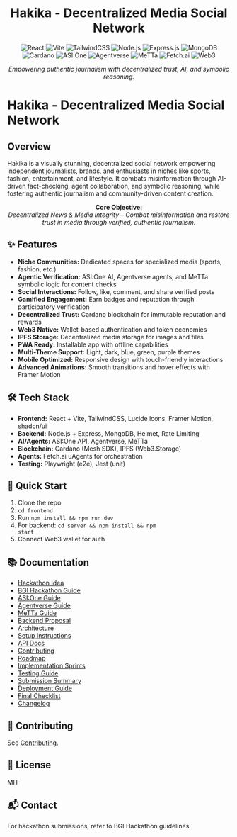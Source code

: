 <div align="center">
  <h1>Hakika - Decentralized Media Social Network</h1>
  
  <!-- Badges: Tech Stack  -->
  <p>
    <img src="https://img.shields.io/badge/Frontend-React-blue?logo=react&logoColor=white" alt="React"/>
    <img src="https://img.shields.io/badge/Vite-Development-purple?logo=vite&logoColor=white" alt="Vite"/>
    <img src="https://img.shields.io/badge/TailwindCSS-Utility-06B6D4?logo=tailwindcss&logoColor=white" alt="TailwindCSS"/>
    <img src="https://img.shields.io/badge/Node.js-Backend-339933?logo=node.js&logoColor=white" alt="Node.js"/>
    <img src="https://img.shields.io/badge/Express.js-Server-000000?logo=express&logoColor=white" alt="Express.js"/>
    <img src="https://img.shields.io/badge/MongoDB-Database-47A248?logo=mongodb&logoColor=white" alt="MongoDB"/>
    <img src="https://img.shields.io/badge/Cardano-Blockchain-0033AD?logo=cardano&logoColor=white" alt="Cardano"/>
    <img src="https://img.shields.io/badge/AI-ASI:One-FFB300?logo=OpenAI&logoColor=white" alt="ASI:One"/>
    <img src="https://img.shields.io/badge/Agentverse-Agents-6C63FF?logo=githubactions&logoColor=white" alt="Agentverse"/>
    <img src="https://img.shields.io/badge/MeTTa-SymbolicLogic-FF69B4?logo=probot&logoColor=white" alt="MeTTa"/>
    <img src="https://img.shields.io/badge/Fetch.ai-uAgents-2D3748?logo=fetchai&logoColor=white" alt="Fetch.ai"/>
    <img src="https://img.shields.io/badge/Web3-Wallet-4E44CE?logo=web3dotjs&logoColor=white" alt="Web3"/>
  </p>
  <p><em>Empowering authentic journalism with decentralized trust, AI, and symbolic reasoning.</em></p>
</div>

# Hakika - Decentralized Media Social Network

## Overview
Hakika is a visually stunning, decentralized social network empowering independent journalists, brands, and enthusiasts in niches like sports, fashion, entertainment, and lifestyle. It combats misinformation through AI-driven fact-checking, agent collaboration, and symbolic reasoning, while fostering authentic journalism and community-driven content creation.

<p align="center">
  <b>Core Objective:</b> <br>
  <em>Decentralized News & Media Integrity – Combat misinformation and restore trust in media through verified, authentic journalism.</em>
</p>

## ✨ Features
- <b>Niche Communities:</b> Dedicated spaces for specialized media (sports, fashion, etc.)
- <b>Agentic Verification:</b> ASI:One AI, Agentverse agents, and MeTTa symbolic logic for content checks
- <b>Social Interactions:</b> Follow, like, comment, and share verified posts
- <b>Gamified Engagement:</b> Earn badges and reputation through participatory verification
- <b>Decentralized Trust:</b> Cardano blockchain for immutable reputation and rewards
- <b>Web3 Native:</b> Wallet-based authentication and token economies
- <b>IPFS Storage:</b> Decentralized media storage for images and files
- <b>PWA Ready:</b> Installable app with offline capabilities
- <b>Multi-Theme Support:</b> Light, dark, blue, green, purple themes
- <b>Mobile Optimized:</b> Responsive design with touch-friendly interactions
- <b>Advanced Animations:</b> Smooth transitions and hover effects with Framer Motion

## 🛠️ Tech Stack
<ul>
  <li><b>Frontend:</b> React + Vite, TailwindCSS, Lucide icons, Framer Motion, shadcn/ui</li>
  <li><b>Backend:</b> Node.js + Express, MongoDB, Helmet, Rate Limiting</li>
  <li><b>AI/Agents:</b> ASI:One API, Agentverse, MeTTa</li>
  <li><b>Blockchain:</b> Cardano (Mesh SDK), IPFS (Web3.Storage)</li>
  <li><b>Agents:</b> Fetch.ai uAgents for orchestration</li>
  <li><b>Testing:</b> Playwright (e2e), Jest (unit)</li>
</ul>

## 🚀 Quick Start
1. Clone the repo
2. <code>cd frontend</code>
3. Run <code>npm install && npm run dev</code>
4. For backend: <code>cd server && npm install && npm start</code>
5. Connect Web3 wallet for auth

## 📚 Documentation
<ul>
  <li><a href="docs/hackathon_idea.md">Hackathon Idea</a></li>
  <li><a href="docs/bgihackathon.md">BGI Hackathon Guide</a></li>
  <li><a href="docs/asi1_guide.md">ASI:One Guide</a></li>
  <li><a href="docs/agentverse_guide.md">Agentverse Guide</a></li>
  <li><a href="docs/metta_guide.md">MeTTa Guide</a></li>
  <li><a href="docs/backend_proposal.md">Backend Proposal</a></li>
  <li><a href="docs/architecture.md">Architecture</a></li>
  <li><a href="docs/setup.md">Setup Instructions</a></li>
  <li><a href="docs/api_docs.md">API Docs</a></li>
  <li><a href="docs/contributing.md">Contributing</a></li>
  <li><a href="docs/roadmap.md">Roadmap</a></li>
  <li><a href="docs/implementation_sprints.md">Implementation Sprints</a></li>
  <li><a href="docs/testing.md">Testing Guide</a></li>
  <li><a href="docs/submission.md">Submission Summary</a></li>
  <li><a href="docs/deployment.md">Deployment Guide</a></li>
  <li><a href="docs/checklist.md">Final Checklist</a></li>
  <li><a href="CHANGELOG.md">Changelog</a></li>
</ul>

## 🤝 Contributing
See <a href="docs/contributing.md">Contributing</a>.

## 📝 License
MIT

## 📬 Contact
For hackathon submissions, refer to BGI Hackathon guidelines.
